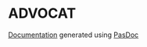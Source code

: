 # ADVOCAT

[Documentation](https://lenni266.github.io/AdvoCat/) generated using [PasDoc](https://github.com/pasdoc/pasdoc/wiki) 

